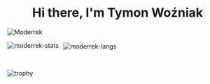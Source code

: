 
<h1 align="center">Hi there, I'm Tymon Woźniak</h1>

<p align="left">
    <img src="https://komarev.com/ghpvc/?username=Moderrek&label=Profile%20views&color=8e44ad&style=flat" alt="Moderrek" />
</p>

<p>
<img align="left" src="https://github-readme-stats.vercel.app/api?username=Moderrek&show_icons=true&locale=en" alt="moderrek-stats">
&nbsp;
<img align="center" src="https://github-readme-stats.vercel.app/api/top-langs?username=Moderrek&show_icons=true&locale=en" alt="moderrek-langs">
</p>

<p>
&nbsp;

![trophy](https://github-profile-trophy.vercel.app/?username=Moderrek)
</p>

<!--
**Moderrek/Moderrek** is a ✨ _special_ ✨ repository because its `README.md` (this file) appears on your GitHub profile.

Here are some ideas to get you started:

- 🔭 I’m currently working on ...
- 🌱 I’m currently learning ...
- 👯 I’m looking to collaborate on ...
- 🤔 I’m looking for help with ...
- 💬 Ask me about ...
- 📫 How to reach me: ...
- 😄 Pronouns: ...
- ⚡ Fun fact: ...
-->
